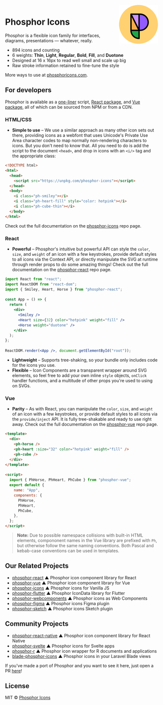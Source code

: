 <img src="/meta/phosphor-mark-tight-yellow.png" width="128" align="right" />

# Phosphor Icons

Phosphor is a flexible icon family for interfaces, diagrams, presentations — whatever, really.

- 894 icons and counting
- 6 weights: **Thin**, **Light**, **Regular**, **Bold**, **Fill**, and **Duotone**
- Designed at 16 x 16px to read well small and scale up big
- Raw stroke information retained to fine-tune the style

More ways to use at [phosphoricons.com](https://phosphoricons.com).

## For developers

Phosphor is available as a [one-liner](https://github.com/phosphor-icons/phosphor-icons) script, [React package](https://github.com/phosphor-icons/phosphor-react), and [Vue package](https://github.com/phosphor-icons/phosphor-vue), all of which can be sourced from NPM or from a CDN.

### HTML/CSS

- **Simple to use** – We use a similar approach as many other icon sets out there, providing icons as a webfont that uses Unicode's Private Use Area character codes to map normally non-rendering characters to icons. But you don't need to know that. All you need to do is add the script to the document `<head>`, and drop in icons with an `<i/>` tag and the appropriate class:

```html
<!DOCTYPE html>
<html>
  <head>
    <script src="https://unpkg.com/phosphor-icons"></script>
  </head>
  <body>
    <i class="ph-smiley"></i>
    <i class="ph-heart-fill" style="color: hotpink"></i>
    <i class="ph-cube-thin"></i>
  </body>
</html>
```

Check out the full documentation on the [phosphor-icons](https://github.com/phosphor-icons/phosphor-icons) repo page.

### React

- **Powerful** – Phosphor's intuitive but powerful API can style the `color`, `size`, and `weight` of an icon with a few keystrokes, provide default styles to all icons via the Context API, or directly manipulate the SVG at runtime through render props to do some amazing things! Check out the full documentation on the [phosphor-react](https://github.com/phosphor-icons/phosphor-react) repo page.

```jsx
import React from "react";
import ReactDOM from "react-dom";
import { Smiley, Heart, Horse } from "phosphor-react";

const App = () => {
  return (
    <div>
      <Smiley />
      <Heart size={32} color="hotpink" weight="fill" />
      <Horse weight="duotone" />
    </div>
  );
};

ReactDOM.render(<App />, document.getElementById("root"));
```

- **Lightweight** – Supports tree-shaking, so your bundle only includes code for the icons you use.
- **Flexible** – Icon Components are a transparent wrapper around SVG elements, so feel free to add your own inline `style` objects, `onClick` handler functions, and a multitude of other props you're used to using on SVGs.

### Vue

- **Parity** – As with React, you can manipulate the `color`, `size`, and `weight` of an icon with a few keystrokes, or provide default styles to all icons via the `provide/inject` API. It is fully tree-shakable and ready to use right away. Check out the full documentation on the [phosphor-vue](https://github.com/phosphor-icons/phosphor-vue) repo page.

```html
<template>
  <div>
    <ph-horse />
    <ph-heart :size="32" color="hotpink" weight="fill" />
    <ph-cube />
  </div>
</template>

<script>
  import { PhHorse, PhHeart, PhCube } from "phosphor-vue";
  export default {
    name: "App",
    components: {
      PhHorse,
      PhHeart,
      PhCube,
    },
  };
</script>
```

> **Note:** Due to possible namespace collisions with built-in HTML elements, compononent names in the Vue library are prefixed with `Ph`, but otherwise follow the same naming conventions. Both Pascal and kebab-case conventions can be used in templates.

## Our Related Projects

- [phosphor-react](https://github.com/phosphor-icons/phosphor-react) ▲ Phosphor icon component library for React
- [phosphor-vue](https://github.com/phosphor-icons/phosphor-vue) ▲ Phosphor icon component library for Vue
- [phosphor-icons](https://github.com/phosphor-icons/phosphor-icons) ▲ Phosphor icons for Vanilla JS
- [phosphor-flutter](https://github.com/phosphor-icons/phosphor-flutter) ▲ Phosphor IconData library for Flutter
- [phosphor-webcomponents](https://github.com/phosphor-icons/phosphor-webcomponents) ▲ Phosphor icons as Web Components
- [phosphor-figma](https://github.com/phosphor-icons/phosphor-figma) ▲ Phosphor icons Figma plugin
- [phosphor-sketch](https://github.com/phosphor-icons/phosphor-sketch) ▲ Phosphor icons Sketch plugin

## Community Projects

- [phosphor-react-native](https://github.com/duongdev/phosphor-react-native) ▲ Phosphor icon component library for React Native
- [phosphor-svelte](https://github.com/haruaki07/phosphor-svelte) ▲ Phosphor icons for Svelte apps
- [phosphor-r](https://github.com/dreamRs/phosphoricons) ▲ Phosphor icon wrapper for R documents and applications
- [blade-phosphor-icons](https://github.com/codeat3/blade-phosphor-icons) ▲ Phosphor icons in your Laravel Blade views

If you've made a port of Phosphor and you want to see it here, just open a PR [here](https://github.com/phosphor-icons/phosphor-home)!

## License

MIT © [Phosphor Icons](https://github.com/phosphor-icons)

